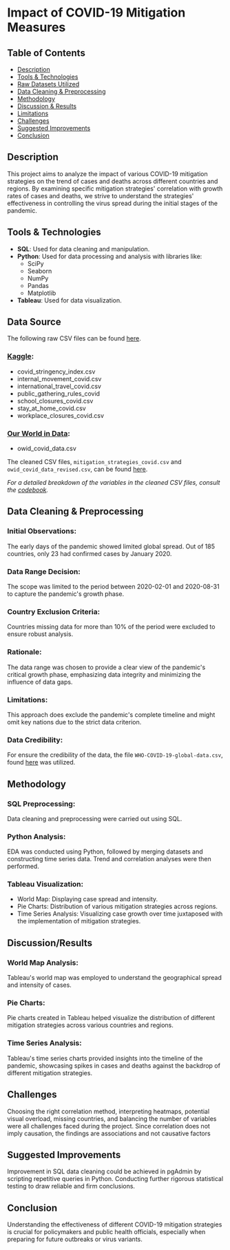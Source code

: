 # Impact of COVID-19 Mitigation Measures

## Table of Contents

- [Description](#description)
- [Tools & Technologies](#tools--technologies)
- [Raw Datasets Utilized](#raw-datasets-utilized)
- [Data Cleaning & Preprocessing](#data-cleaning--preprocessing)
- [Methodology](#methodology)
- [Discussion & Results](#discussion--results)
- [Limitations](#limitations)
- [Challenges](#challenges)
- [Suggested Improvements](#suggested-improvements)
- [Conclusion](#conclusion)

## Description

This project aims to analyze the impact of various COVID-19 mitigation strategies on the trend of cases and deaths across different countries and regions. By examining specific mitigation strategies' correlation with growth rates of cases and deaths, we strive to understand the strategies' effectiveness in controlling the virus spread during the initial stages of the pandemic.

## Tools & Technologies

- **SQL**: Used for data cleaning and manipulation.
- **Python**:  Used for data processing and analysis with libraries like:
  - SciPy
  - Seaborn
  - NumPy
  - Pandas
  - Matplotlib
- **Tableau**: Used for data visualization.

## Data Source

The following raw CSV files can be found [here](https://drive.google.com/drive/folders/1dsFms9qKWN2rOHImApFVixYGDkPOaaj5?usp=sharing).

### [Kaggle](https://www.kaggle.com/datasets/pranjalverma08/coronavirus-covid19-indepth-dataset?select=owid-covid-data+%281%29.csv):
   - covid_stringency_index.csv
   - internal_movement_covid.csv
   - international_travel_covid.csv
   - public_gathering_rules_covid
   - school_closures_covid.csv
   - stay_at_home_covid.csv
   - workplace_closures_covid.csv

### [Our World in Data](https://ourworldindata.org/covid-cases):
   - owid_covid_data.csv


The cleaned CSV files, `mitigation_strategies_covid.csv` and `owid_covid_data_revised.csv`, can be found [here](https://drive.google.com/drive/folders/1mdtuJZRBXy27vSetv1_IAlE8X74G69YZ?usp=sharing). 

_For a detailed breakdown of the variables in the cleaned CSV files, consult the [codebook](#)._




## Data Cleaning & Preprocessing

### Initial Observations:
The early days of the pandemic showed limited global spread. Out of 185 countries, only 23 had confirmed cases by January 2020.

### Data Range Decision:

The scope was limited to the period between 2020-02-01 and 2020-08-31 to capture the pandemic's growth phase.

### Country Exclusion Criteria:

Countries missing data for more than 10% of the period were excluded to ensure robust analysis.

### Rationale:

The data range was chosen to provide a clear view of the pandemic's critical growth phase, emphasizing data integrity and minimizing the influence of data gaps.

### Limitations:

This approach does exclude the pandemic's complete timeline and might omit key nations due to the strict data criterion.

### Data Credibility:

For ensure the credibility of the data, the file `WHO-COVID-19-global-data.csv`, found [here](https://covid19.who.int/data) was utilized.


## Methodology

### SQL Preprocessing:
Data cleaning and preprocessing were carried out using SQL. 


### Python Analysis:
EDA was conducted using Python, followed by merging datasets and constructing time series data. Trend and correlation analyses were then performed.

### Tableau Visualization:
   - World Map: Displaying case spread and intensity.
   - Pie Charts: Distribution of various mitigation strategies across regions.
   - Time Series Analysis: Visualizing case growth over time juxtaposed with the implementation of mitigation strategies.

## Discussion/Results

### World Map Analysis:
Tableau's world map was employed to understand the geographical spread and intensity of cases.

### Pie Charts:
Pie charts created in Tableau helped visualize the distribution of different mitigation strategies across various countries and regions.

### Time Series Analysis:
Tableau's time series charts provided insights into the timeline of the pandemic, showcasing spikes in cases and deaths against the backdrop of different mitigation strategies.


## Challenges

Choosing the right correlation method, interpreting heatmaps, potential visual overload, missing countries, and balancing the number of variables were all challenges faced during the project. Since correlation does not imply causation, the findings are associations and not causative factors

## Suggested Improvements

Improvement in SQL data cleaning could be achieved in pgAdmin by scripting repetitive queries in Python. Conducting further rigorous statistical testing to draw reliable and firm conclusions.

## Conclusion

Understanding the effectiveness of different COVID-19 mitigation strategies is crucial for policymakers and public health officials, especially when preparing for future outbreaks or virus variants.
